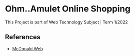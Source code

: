 
# Ohm..Amulet Online Shopping

This Project is part of Web Technology Subject | Term 1/2022

## References

 - [McDonald Web](https://www.mcdonalds.co.th/mcDelivery)

